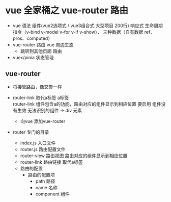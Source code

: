 # vue 全家桶之 vue-router 路由

- vue 语法 组件(vue2选项式 / vue3组合式 大型项目 200行) 响应式  生命周期 指令（v-bind v-model v-for v-if v-show）、 三种数据（自有数据 ref、pros、computed）
- vue-router 路由  vue 周边生态
  - 跳转到其他页面 路由
- vuex/pinia 状态管理

## vue-router
- 将接管路由，像交警一样
- router-link  取代a标签
  a标签  
  router-link  组件包含a的功能，路由对应的组件显示到相应位置
  要启用
  组件没有生效 无法识别的组件 -> div 元素
  - 向vue 添加vue-router

- router 专门的目录
  - index.js  入口文件
  - router.js  路由配置文件
  - router-view  路由视图  路由对应的组件显示到相应位置
  - router-link  路由链接  取代a标签
  - 路由的配置
    - 路由的配置项
      - path  路径
      - name  名称
      - component  组件